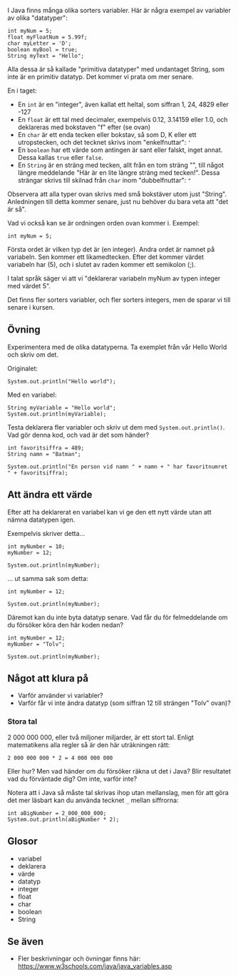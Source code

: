 I Java finns många olika sorters variabler. Här är några exempel av variabler av olika "datatyper":

    int myNum = 5;
    float myFloatNum = 5.99f;
    char myLetter = 'D';
    boolean myBool = true;
    String myText = "Hello";

Alla dessa är så kallade "primitiva datatyper" med undantaget String, som inte är en primitiv datatyp. Det kommer vi prata om mer senare.

En i taget:

* En `int` är en "integer", även kallat ett heltal, som siffran 1, 24, 4829 eller -127
* En `float` är ett tal med decimaler, exempelvis 0.12, 3.14159 eller 1.0, och deklareras med bokstaven "f" efter (se ovan)
* En `char` är ett enda tecken eller bokstav, så som D, K eller ett utropstecken, och det tecknet skrivs inom "enkelfnuttar": `'`
* En `boolean` har ett värde som antingen är sant eller falskt, inget annat. Dessa kallas `true` eller `false`.
* En `String` är en sträng med tecken, allt från en tom sträng "", till något längre meddelande "Här är en lite längre sträng med tecken!". Dessa strängar skrivs till skilnad från `char` inom "dubbelfnuttar": `"`

Observera att alla typer ovan skrivs med små bokstäver utom just "String". Anledningen till detta kommer senare, just nu behöver du bara veta att "det är så".

Vad vi också kan se är ordningen orden ovan kommer i. Exempel:

    int myNum = 5;

Första ordet är vilken typ det är (en integer). Andra ordet är namnet på variabeln. Sen kommer ett likamedtecken. Efter det kommer värdet variabeln har (5), och i slutet av raden kommer ett semikolon (;).

I talat språk säger vi att vi "deklarerar variabeln myNum av typen integer med värdet 5".

Det finns fler sorters variabler, och fler sorters integers, men de sparar vi till senare i kursen.

## Övning

Experimentera med de olika datatyperna. Ta exemplet från vår Hello World och skriv om det.

Originalet:

    System.out.println("Hello world");

Med en variabel:

    String myVariable = "Hello world";
    System.out.println(myVariable);

Testa deklarera fler variabler och skriv ut dem med `System.out.println()`. Vad gör denna kod, och vad är det som händer?

    int favoritsiffra = 489;
    String namn = "Batman";
    
    System.out.println("En person vid namn " + namn + " har favoritnumret " + favoritsiffra);

## Att ändra ett värde

Efter att ha deklarerat en variabel kan vi ge den ett nytt värde utan att nämna datatypen igen.

Exempelvis skriver detta...

    int myNumber = 10;
    myNumber = 12;

    System.out.println(myNumber);

... ut samma sak som detta:

    int myNumber = 12;
    
    System.out.println(myNumber);

Däremot kan du inte byta datatyp senare. Vad får du för felmeddelande om du försöker köra den här koden nedan?

    int myNumber = 12;
    myNumber = "Tolv";
    
    System.out.println(myNumber);

## Något att klura på

* Varför använder vi variabler?
* Varför får vi inte ändra datatyp (som siffran 12 till strängen "Tolv" ovan)?

### Stora tal

2 000 000 000, eller två miljoner miljarder, är ett stort tal. Enligt matematikens alla regler så är den här uträkningen rätt:

    2 000 000 000 * 2 = 4 000 000 000

Eller hur? Men vad händer om du försöker räkna ut det i Java? Blir resultatet vad du förväntade dig? Om inte, varför inte?

Notera att i Java så måste tal skrivas ihop utan mellanslag, men för att göra det mer läsbart kan du använda tecknet `_` mellan siffrorna:

    int aBigNumber = 2_000_000_000;
    System.out.println(aBigNumber * 2);

## Glosor

* variabel
* deklarera
* värde
* datatyp
* integer
* float
* char
* boolean
* String

## Se även

* Fler beskrivningar och övningar finns här: https://www.w3schools.com/java/java_variables.asp